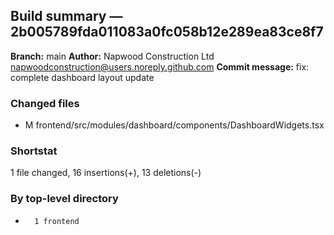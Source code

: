 ## Build summary — 2b005789fda011083a0fc058b12e289ea83ce8f7

**Branch:** main **Author:** Napwood Construction Ltd <napwoodconstruction@users.noreply.github.com>
**Commit message:** fix: complete dashboard layout update

### Changed files

- M frontend/src/modules/dashboard/components/DashboardWidgets.tsx

### Shortstat

1 file changed, 16 insertions(+), 13 deletions(-)

### By top-level directory

-       1 frontend

